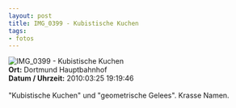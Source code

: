 ```yaml
--- 
layout: post
title: IMG_0399 - Kubistische Kuchen
tags: 
- fotos
---
```

<img src="http://blog.fabianonline.de/wp-content/main/2010_07/IMG_0399.jpg" alt="IMG_0399 - Kubistische Kuchen" class="aligncenter" /><br />
<strong>Ort:</strong> Dortmund Hauptbahnhof<br />
<strong>Datum / Uhrzeit:</strong> 2010:03:25 19:19:46<br />
<br />
"Kubistische Kuchen" und "geometrische Gelees". Krasse Namen.
